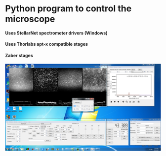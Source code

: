 # Python program to control the microscope
#### Uses StellarNet spectrometer drivers (Windows)
#### Uses Thorlabs apt-x compatible stages
#### Zaber stages

![GitHub Logo](/images/screenshot.png)
